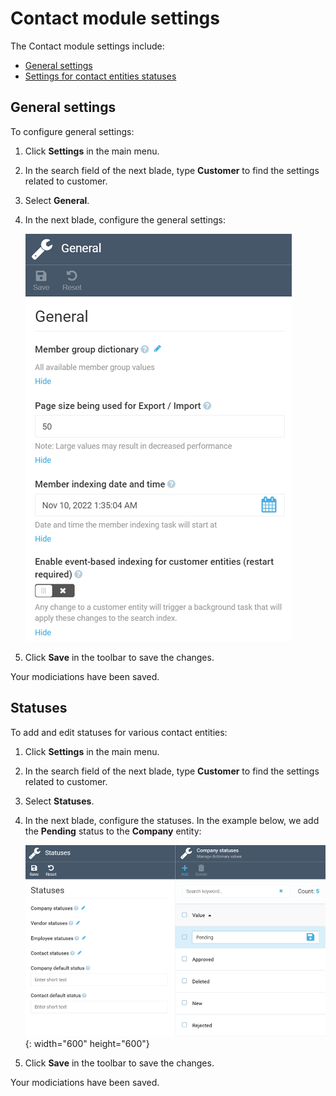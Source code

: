 ﻿# Contact module settings

The Contact module settings include:

* [General settings](settings.md#general-settings)
* [Settings for contact entities statuses](settings.md#statuses)

## General settings

To configure general settings:

1. Click **Settings** in the main menu.
1. In the search field of the next blade, type **Customer** to find the settings related to customer.
1. Select **General**.
1. In the next blade, configure the general settings:

    ![General settings](media/general_settings.png)

1. Click **Save** in the toolbar to save the changes.

Your modiciations have been saved.

## Statuses

To add and edit statuses for various contact entities: 

1. Click **Settings** in the main menu.
1. In the search field of the next blade, type **Customer** to find the settings related to customer.
1. Select **Statuses**.
1. In the next blade, configure the statuses. In the example below, we add the **Pending** status to the **Company** entity:

    ![Status settings](media/status-settings.png){: width="600" height="600"}

1. Click **Save** in the toolbar to save the changes.

Your modiciations have been saved.